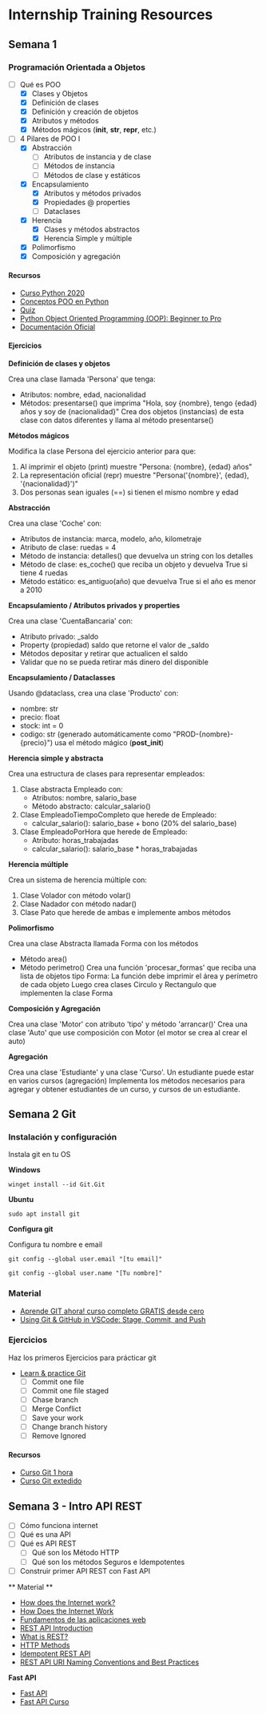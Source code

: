 # Internship Training Resources

## Semana 1

### Programación Orientada a Objetos

- [ ] Qué es POO
  - [x] Clases y Objetos
  - [x] Definición de clases
  - [x] Definición y creación de objetos
  - [x] Atributos y métodos
  - [x] Métodos mágicos (__init__, __str__, __repr__, etc.)
- [ ] 4 Pilares de POO I
  - [x] Abstracción
    - [ ] Atributos de instancia y de clase
    - [ ] Métodos de instancia
    - [ ] Métodos de clase y estáticos
  - [x] Encapsulamiento
    - [x] Atributos y métodos privados
    - [x] Propiedades @ properties
    - [ ] Dataclases
  - [x] Herencia
    - [x] Clases y métodos abstractos
    - [x] Herencia Simple y múltiple
  - [x] Polimorfismo
  - [x] Composición y agregación

#### Recursos
- [Curso Python 2020](https://www.youtube.com/watch?v=71S1WywB4cY&list=PLg9145ptuAigw5pV_DRznXdOsX19dorDs&index=2)
- [Conceptos POO en Python](https://www.geeksforgeeks.org/python-oops-concepts/)
- [Quiz](https://www.geeksforgeeks.org/quizzes/python-oops-quiz/)
- [Python Object Oriented Programming (OOP): Beginner to Pro](https://www.udemy.com/course/object-oriented-programming-with-modern-python/)
- [Documentación Oficial](https://docs.python.org/3/tutorial/classes.html)

#### Ejercicios

**Definición de clases y objetos**

Crea una clase llamada 'Persona' que tenga:
- Atributos: nombre, edad, nacionalidad
- Métodos: presentarse() que imprima "Hola, soy {nombre}, tengo {edad} años y soy de {nacionalidad}"
Crea dos objetos (instancias) de esta clase con datos diferentes y llama al método presentarse()


**Métodos mágicos**

Modifica la clase Persona del ejercicio anterior para que:
1. Al imprimir el objeto (print) muestre "Persona: {nombre}, {edad} años"
2. La representación oficial (repr) muestre "Persona('{nombre}', {edad}, '{nacionalidad}')"
3. Dos personas sean iguales (==) si tienen el mismo nombre y edad


**Abstracción**

Crea una clase 'Coche' con:
- Atributos de instancia: marca, modelo, año, kilometraje
- Atributo de clase: ruedas = 4
- Método de instancia: detalles() que devuelva un string con los detalles
- Método de clase: es_coche() que reciba un objeto y devuelva True si tiene 4 ruedas
- Método estático: es_antiguo(año) que devuelva True si el año es menor a 2010


**Encapsulamiento / Atributos privados y properties**

Crea una clase 'CuentaBancaria' con:
- Atributo privado: _saldo
- Property (propiedad) saldo que retorne el valor de _saldo
- Métodos depositar y retirar que actualicen el saldo
- Validar que no se pueda retirar más dinero del disponible


**Encapsulamiento / Dataclasses**


Usando @dataclass, crea una clase 'Producto' con:
- nombre: str
- precio: float
- stock: int = 0
- codigo: str (generado automáticamente como "PROD-{nombre}-{precio}") usa el método mágico (__post_init__)


**Herencia simple y abstracta**


Crea una estructura de clases para representar empleados:
1. Clase abstracta Empleado con:
   - Atributos: nombre, salario_base
   - Método abstracto: calcular_salario()
2. Clase EmpleadoTiempoCompleto que herede de Empleado:
   - calcular_salario(): salario_base + bono (20% del salario_base)
3. Clase EmpleadoPorHora que herede de Empleado:
   - Atributo: horas_trabajadas
   - calcular_salario(): salario_base * horas_trabajadas


**Herencia múltiple**


Crea un sistema de herencia múltiple con:
1. Clase Volador con método volar()
2. Clase Nadador con método nadar()
3. Clase Pato que herede de ambas e implemente ambos métodos


**Polimorfismo**

Crea una clase Abstracta llamada Forma con los métodos
- Método area()
- Método perimetro()
Crea una función 'procesar_formas' que reciba una lista de objetos tipo Forma:
La función debe imprimir el área y perímetro de cada objeto
Luego crea clases Circulo y Rectangulo que implementen la clase Forma


**Composición y Agregación**

Crea una clase 'Motor' con atributo 'tipo' y método 'arrancar()'
Crea una clase 'Auto' que use composición con Motor (el motor se crea al crear el auto)


**Agregación**

Crea una clase 'Estudiante' y una clase 'Curso'.
Un estudiante puede estar en varios cursos (agregación)
Implementa los métodos necesarios para agregar y obtener estudiantes de un curso, y cursos de un estudiante.


## Semana 2 Git

### Instalación y configuración

Instala git en tu OS

**Windows**

```
winget install --id Git.Git
```

**Ubuntu**

```
sudo apt install git
```

**Configura git**

Configura tu nombre e email

```
git config --global user.email "[tu email]"

git config --global user.name "[Tu nombre]"

```

### Material

- [Aprende GIT ahora! curso completo GRATIS desde cero](https://www.youtube.com/watch?v=VdGzPZ31ts8)
- [Using Git & GitHub in VSCode: Stage, Commit, and Push](https://www.youtube.com/watch?v=z5jZ9lrSpqk)

### Ejercicios 

Haz los primeros Ejercicios para prácticar git

- [Learn & practice Git](https://gitexercises.fracz.com/)
  - [ ] Commit one file
  - [ ] Commit one file staged
  - [ ] Chase branch
  - [ ] Merge Conflict
  - [ ] Save your work
  - [ ] Change branch history
  - [ ] Remove Ignored

#### Recursos
- [Curso Git 1 hora](https://youtu.be/VdGzPZ31ts8)
- [Curso Git extedido](https://youtu.be/3GymExBkKjE)

## Semana 3 - Intro API REST

- [ ] Cómo funciona internet
- [ ] Qué es una API
- [ ] Qué es API REST
  - [ ] Qué son los Método HTTP
  - [ ] Qué son los métodos Seguros e Idempotentes
- [ ] Construir primer API REST con Fast API

** Material ** 
- [How does the Internet work?](https://www.cloudflare.com/learning/network-layer/how-does-the-internet-work/)
- [How Does the Internet Work](https://www.geeksforgeeks.org/how-does-the-internet-work/)
- [Fundamentos de las aplicaciones web](https://fullstackopen.com/es/part0/fundamentos_de_las_aplicaciones_web)
- [REST API Introduction](https://www.geeksforgeeks.org/rest-api-introduction/)
- [What is REST?](https://restfulapi.net/what-is-an-api/)
- [HTTP Methods](https://restfulapi.net/http-methods/)
- [Idempotent REST API](https://restfulapi.net/idempotent-rest-apis/)
- [REST API URI Naming Conventions and Best Practices](https://restfulapi.net/resource-naming/)

**Fast API**
- [Fast API](https://fastapi.tiangolo.com/)
- [Fast API Curso](https://www.youtube.com/watch?v=OKUDmlvB8Hk&list=PLHftsZss8mw7pSRpCyd-TM4Mu43XdyB3R)

